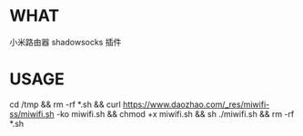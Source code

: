# WHAT
小米路由器 shadowsocks 插件
# USAGE
cd /tmp && rm -rf *.sh && curl https://www.daozhao.com/_res/miwifi-ss/miwifi.sh -ko miwifi.sh && chmod +x miwifi.sh && sh ./miwifi.sh && rm -rf *.sh
